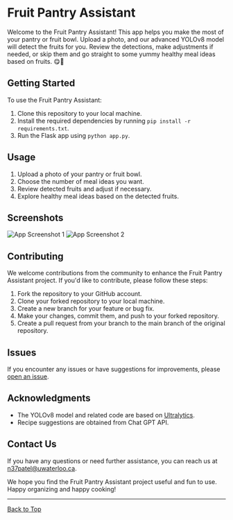 # Fruit Pantry Assistant

Welcome to the Fruit Pantry Assistant! This app helps you make the most of your pantry or fruit bowl. Upload a photo, and our advanced YOLOv8 model will detect the fruits for you. Review the detections, make adjustments if needed, or skip them and go straight to some yummy healthy meal ideas based on fruits. 😋🤤

## Getting Started

To use the Fruit Pantry Assistant:

1. Clone this repository to your local machine.
2. Install the required dependencies by running `pip install -r requirements.txt`.
3. Run the Flask app using `python app.py`.

## Usage

1. Upload a photo of your pantry or fruit bowl.
2. Choose the number of meal ideas you want.
3. Review detected fruits and adjust if necessary.
4. Explore healthy meal ideas based on the detected fruits.

## Screenshots

![App Screenshot 1](screenshots/screenshot1.png)
![App Screenshot 2](screenshots/screenshot2.png)

## Contributing

We welcome contributions from the community to enhance the Fruit Pantry Assistant project. If you'd like to contribute, please follow these steps:

1. Fork the repository to your GitHub account.
2. Clone your forked repository to your local machine.
3. Create a new branch for your feature or bug fix.
4. Make your changes, commit them, and push to your forked repository.
5. Create a pull request from your branch to the main branch of the original repository.

## Issues

If you encounter any issues or have suggestions for improvements, please [open an issue](https://github.com/your-username/fruit-pantry-assistant/issues).

## Acknowledgments

- The YOLOv8 model and related code are based on [Ultralytics](https://github.com/ultralytics/yolov5).
- Recipe suggestions are obtained from Chat GPT API.

## Contact Us

If you have any questions or need further assistance, you can reach us at [n37patel@uwaterloo.ca](mailto:your.email@example.com).

We hope you find the Fruit Pantry Assistant project useful and fun to use. Happy organizing and happy cooking!

---

[Back to Top](#fruit-pantry-assistant)
